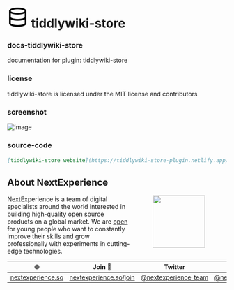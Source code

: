 # <img src="https://raw.githubusercontent.com/mindcrazyapps/uiux-tiddlywiki-store/main/logo.svg"> tiddlywiki-store

### docs-tiddlywiki-store
documentation for plugin: tiddlywiki-store

### license
tiddlywiki-store is licensed under the MIT license and contributors

### screenshot
![image](https://user-images.githubusercontent.com/123137817/215298008-332981e6-51f1-442d-b7e5-7f4acfdb4a60.png)

### source-code
```markdown
[tiddlywiki-store website](https://tiddlywiki-store-plugin.netlify.app/ ':include :type=iframe width=100% height=400px')
```

## About NextExperience

<img align="right" width="120" height="120" src="https://cdn-icons-png.flaticon.com/512/1600/1600856.png" hspace="50">

NextExperience is a team of digital specialists around the world interested in building high-quality open source products on a global market. We are [open](https://codex.so/join) for young people who want to constantly improve their skills and grow professionally with experiments in cutting-edge technologies.

| 🌐 | Join  👋  | Twitter | Instagram |
| -- | -- | -- | -- |
| [nextexperience.so](https://nextexperience.so) | [nextexperience.so/join](https://nextexperience.so/join) |[@nextexperience_team](http://twitter.com/nextexperience_team) | [@nextexperience_team](http://instagram.com/nextexperience_team/) |

